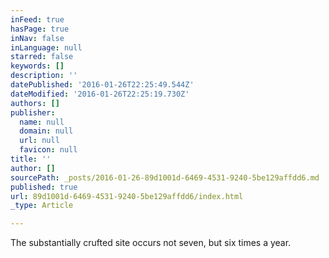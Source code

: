 ```yaml
---
inFeed: true
hasPage: true
inNav: false
inLanguage: null
starred: false
keywords: []
description: ''
datePublished: '2016-01-26T22:25:49.544Z'
dateModified: '2016-01-26T22:25:19.730Z'
authors: []
publisher:
  name: null
  domain: null
  url: null
  favicon: null
title: ''
author: []
sourcePath: _posts/2016-01-26-89d1001d-6469-4531-9240-5be129affdd6.md
published: true
url: 89d1001d-6469-4531-9240-5be129affdd6/index.html
_type: Article

---
```

The substantially crufted site occurs not seven, but six times a year.